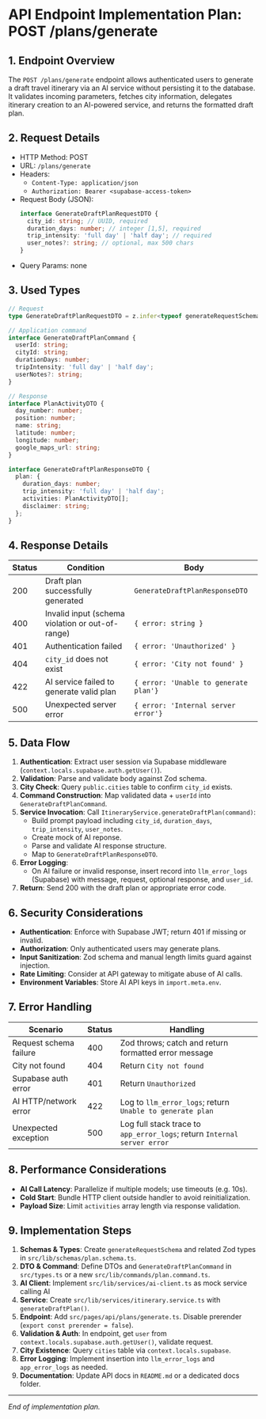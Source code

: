 # API Endpoint Implementation Plan: POST /plans/generate

## 1. Endpoint Overview

The `POST /plans/generate` endpoint allows authenticated users to generate a draft travel itinerary via an AI service without persisting it to the database. It validates incoming parameters, fetches city information, delegates itinerary creation to an AI-powered service, and returns the formatted draft plan.

## 2. Request Details

- HTTP Method: POST
- URL: `/plans/generate`
- Headers:
  - `Content-Type: application/json`
  - `Authorization: Bearer <supabase-access-token>`
- Request Body (JSON):
  ```ts
  interface GenerateDraftPlanRequestDTO {
    city_id: string; // UUID, required
    duration_days: number; // integer [1,5], required
    trip_intensity: 'full day' | 'half day'; // required
    user_notes?: string; // optional, max 500 chars
  }
  ```
- Query Params: none

## 3. Used Types

```ts
// Request
type GenerateDraftPlanRequestDTO = z.infer<typeof generateRequestSchema>;

// Application command
interface GenerateDraftPlanCommand {
  userId: string;
  cityId: string;
  durationDays: number;
  tripIntensity: 'full day' | 'half day';
  userNotes?: string;
}

// Response
interface PlanActivityDTO {
  day_number: number;
  position: number;
  name: string;
  latitude: number;
  longitude: number;
  google_maps_url: string;
}

interface GenerateDraftPlanResponseDTO {
  plan: {
    duration_days: number;
    trip_intensity: 'full day' | 'half day';
    activities: PlanActivityDTO[];
    disclaimer: string;
  };
}
```

## 4. Response Details

| Status | Condition                                        | Body                                  |
| ------ | ------------------------------------------------ | ------------------------------------- |
| 200    | Draft plan successfully generated                | `GenerateDraftPlanResponseDTO`        |
| 400    | Invalid input (schema violation or out-of-range) | `{ error: string }`                   |
| 401    | Authentication failed                            | `{ error: 'Unauthorized' }`           |
| 404    | `city_id` does not exist                         | `{ error: 'City not found' }`         |
| 422    | AI service failed to generate valid plan         | `{ error: 'Unable to generate plan'}` |
| 500    | Unexpected server error                          | `{ error: 'Internal server error'}`   |

## 5. Data Flow

1. **Authentication**: Extract user session via Supabase middleware (`context.locals.supabase.auth.getUser()`).
2. **Validation**: Parse and validate body against Zod schema.
3. **City Check**: Query `public.cities` table to confirm `city_id` exists.
4. **Command Construction**: Map validated data + `userId` into `GenerateDraftPlanCommand`.
5. **Service Invocation**: Call `ItineraryService.generateDraftPlan(command)`:
   - Build prompt payload including `city_id`, `duration_days`, `trip_intensity`, `user_notes`.
   - Create mock of AI reponse.
   - Parse and validate AI response structure.
   - Map to `GenerateDraftPlanResponseDTO`.
6. **Error Logging**:
   - On AI failure or invalid response, insert record into `llm_error_logs` (Supabase) with message, request, optional response, and `user_id`.
7. **Return**: Send 200 with the draft plan or appropriate error code.

## 6. Security Considerations

- **Authentication**: Enforce with Supabase JWT; return 401 if missing or invalid.
- **Authorization**: Only authenticated users may generate plans.
- **Input Sanitization**: Zod schema and manual length limits guard against injection.
- **Rate Limiting**: Consider at API gateway to mitigate abuse of AI calls.
- **Environment Variables**: Store AI API keys in `import.meta.env`.

## 7. Error Handling

| Scenario               | Status | Handling                                                                 |
| ---------------------- | ------ | ------------------------------------------------------------------------ |
| Request schema failure | 400    | Zod throws; catch and return formatted error message                     |
| City not found         | 404    | Return `City not found`                                                  |
| Supabase auth error    | 401    | Return `Unauthorized`                                                    |
| AI HTTP/network error  | 422    | Log to `llm_error_logs`; return `Unable to generate plan`                |
| Unexpected exception   | 500    | Log full stack trace to `app_error_logs`; return `Internal server error` |

## 8. Performance Considerations

- **AI Call Latency**: Parallelize if multiple models; use timeouts (e.g. 10s).
- **Cold Start**: Bundle HTTP client outside handler to avoid reinitialization.
- **Payload Size**: Limit `activities` array length via response validation.

## 9. Implementation Steps

1. **Schemas & Types**: Create `generateRequestSchema` and related Zod types in `src/lib/schemas/plan.schema.ts`.
2. **DTO & Command**: Define DTOs and `GenerateDraftPlanCommand` in `src/types.ts` or a new `src/lib/commands/plan.command.ts`.
3. **AI Client**: Implement `src/lib/services/ai-client.ts` as mock service calling AI
4. **Service**: Create `src/lib/services/itinerary.service.ts` with `generateDraftPlan()`.
5. **Endpoint**: Add `src/pages/api/plans/generate.ts`. Disable prerender (`export const prerender = false`).
6. **Validation & Auth**: In endpoint, get `user` from `context.locals.supabase.auth.getUser()`, validate request.
7. **City Existence**: Query `cities` table via `context.locals.supabase`.
8. **Error Logging**: Implement insertion into `llm_error_logs` and `app_error_logs` as needed.
9. **Documentation**: Update API docs in `README.md` or a dedicated docs folder.

---

_End of implementation plan._
